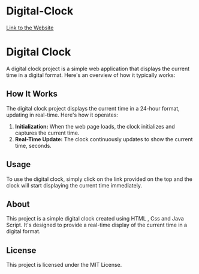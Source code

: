 # Digital-Clock
[Link to the Website](https://digitall-cxlock.netlify.app/)


<!DOCTYPE html>
<html>
<head>
   
</head>
<body>
    <h1>Digital Clock</h1>
    <p>A digital clock project is a simple web application that displays the current time in a digital format. Here's an overview of how it typically works:</p>
  
  <h2>How It Works</h2>
    <p>The digital clock project displays the current time in a 24-hour format, updating in real-time. Here's how it operates:</p>
    <ol>
        <li><strong>Initialization:</strong> When the web page loads, the clock initializes and captures the current time.</li>
        <li><strong>Real-Time Update:</strong> The clock continuously updates to show the current time, seconds.</li>
    </ol>

   <h2>Usage</h2>
    <p>To use the digital clock, simply click on the link provided on the top  and the clock will start displaying the current time immediately.</p>

  <h2>About</h2>
    <p>This project is a simple digital clock created using HTML , Css and Java Script. It's designed to provide a real-time display of the current time in a digital format.</p>

  <h2>License</h2>
    <p>This project is licensed under the MIT License.</p>
</body>
</html>

